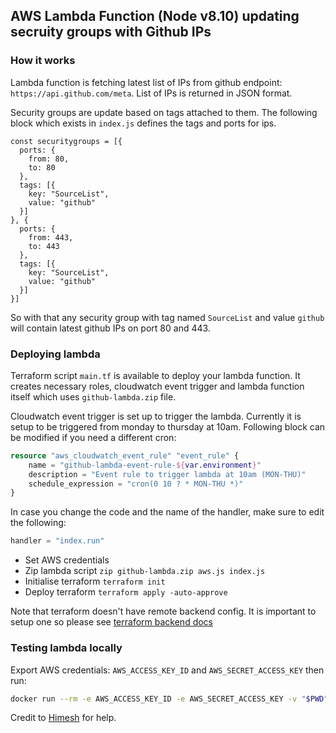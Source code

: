 ## AWS Lambda Function (Node v8.10) updating secruity groups with Github IPs

### How it works

Lambda function is fetching latest list of IPs from github endpoint: `https://api.github.com/meta`. List of IPs is returned in JSON format.

Security groups are update based on tags attached to them. The following block which exists in `index.js` defines the tags and ports for ips.

```node
const securitygroups = [{
  ports: {
    from: 80,
    to: 80
  },
  tags: [{
    key: "SourceList",
    value: "github"
  }]
}, {
  ports: {
    from: 443,
    to: 443
  },
  tags: [{
    key: "SourceList",
    value: "github"
  }]
}]
```

So with that any security group with tag named `SourceList` and value `github` will contain latest github IPs on port 80 and 443.

### Deploying lambda

Terraform script `main.tf` is available to deploy your lambda function. It creates necessary roles, cloudwatch event trigger and lambda function itself which uses `github-lambda.zip` file.

Cloudwatch event trigger is set up to trigger the lambda. Currently it is setup to be triggered from monday to thursday at 10am. Following block can be modified if you need a different cron:

```tf
resource "aws_cloudwatch_event_rule" "event_rule" {
    name = "github-lambda-event-rule-${var.environment}"
    description = "Event rule to trigger lambda at 10am (MON-THU)"
    schedule_expression = "cron(0 10 ? * MON-THU *)"
}
```

In case you change the code and the name of the handler, make sure to edit the following:

```tf
handler = "index.run"
```

* Set AWS credentials
* Zip lambda script `zip github-lambda.zip aws.js index.js`
* Initialise terraform `terraform init`
* Deploy terraform `terraform apply -auto-approve`

Note that terraform doesn't have remote backend config. It is important to setup one so please see [terraform backend docs](https://www.terraform.io/docs/backends/types/s3.html)

### Testing lambda locally

Export AWS credentials: `AWS_ACCESS_KEY_ID` and `AWS_SECRET_ACCESS_KEY` then run:

```bash
docker run --rm -e AWS_ACCESS_KEY_ID -e AWS_SECRET_ACCESS_KEY -v "$PWD":/var/task lambci/lambda:nodejs8.10 index.run
```

Credit to [Himesh](https://github.com/himeshladva) for help.
